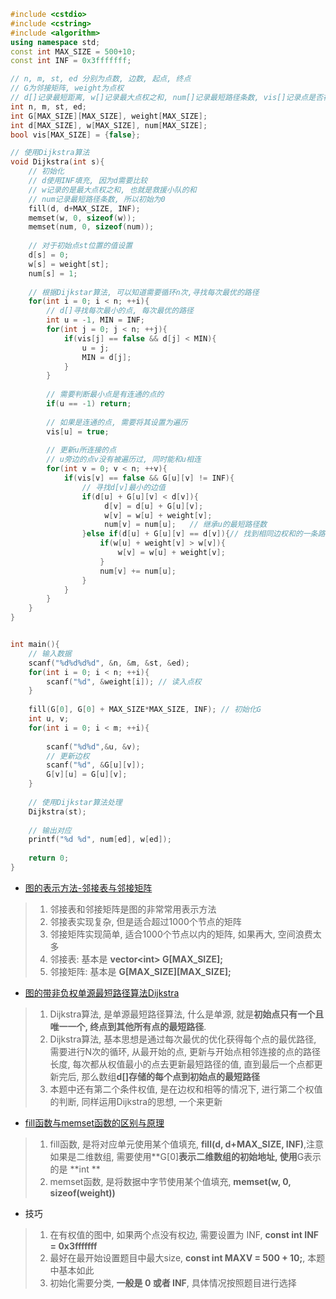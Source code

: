 ```cpp
#include <cstdio>
#include <cstring>
#include <algorithm>
using namespace std;
const int MAX_SIZE = 500+10; 
const int INF = 0x3fffffff; 

// n, m, st, ed 分别为点数, 边数, 起点, 终点
// G为邻接矩阵, weight为点权
// d[]记录最短距离, w[]记录最大点权之和, num[]记录最短路径条数, vis[]记录点是否被访问过 
int n, m, st, ed; 
int G[MAX_SIZE][MAX_SIZE], weight[MAX_SIZE];
int d[MAX_SIZE], w[MAX_SIZE], num[MAX_SIZE];
bool vis[MAX_SIZE] = {false}; 

// 使用Dijkstra算法 
void Dijkstra(int s){
	// 初始化 
	// d使用INF填充, 因为d需要比较
	// w记录的是最大点权之和, 也就是救援小队的和
	// num记录最短路径条数, 所以初始为0 
	fill(d, d+MAX_SIZE, INF);
	memset(w, 0, sizeof(w));
	memset(num, 0, sizeof(num));
	
	// 对于初始点st位置的值设置
	d[s] = 0;
	w[s] = weight[st];
	num[s] = 1;
	
	// 根据Dijkstar算法, 可以知道需要循环n次,寻找每次最优的路径
	for(int i = 0; i < n; ++i){
		// d[]寻找每次最小的点, 每次最优的路径
		int u = -1, MIN = INF;
		for(int j = 0; j < n; ++j){
			if(vis[j] == false && d[j] < MIN){
				u = j;
				MIN = d[j];
			}
		} 
		
		// 需要判断最小点是有连通的点的
		if(u == -1) return;
		
		// 如果是连通的点, 需要将其设置为遍历
		vis[u] = true; 
		 
		// 更新u所连接的点
		// u旁边的点v没有被遍历过, 同时能和u相连
		for(int v = 0; v < n; ++v){
			if(vis[v] == false && G[u][v] != INF){
				// 寻找d[v]最小的边值 
				if(d[u] + G[u][v] < d[v]){
					 d[v] = d[u] + G[u][v];
					 w[v] = w[u] + weight[v];
					 num[v] = num[u];	// 继承u的最短路径数 
				}else if(d[u] + G[u][v] == d[v]){// 找到相同边权和的一条路, 那么对应的num[v]需要加num[u] 
					if(w[u] + weight[v] > w[v]){
						w[v] = w[u] + weight[v];
					}
					num[v] += num[u];
				}
			}
		} 	
	} 	
}


int main(){
	// 输入数据 
	scanf("%d%d%d%d", &n, &m, &st, &ed);
	for(int i = 0; i < n; ++i){
		scanf("%d", &weight[i]); // 读入点权 
	} 
	
	fill(G[0], G[0] + MAX_SIZE*MAX_SIZE, INF); // 初始化G 
	int u, v;
	for(int i = 0; i < m; ++i){
		
		scanf("%d%d",&u, &v);
		// 更新边权 
		scanf("%d", &G[u][v]);
		G[v][u] = G[u][v];
	}
	
	// 使用Dijkstar算法处理
	Dijkstra(st); 
	
	// 输出对应 
	printf("%d %d", num[ed], w[ed]);
	
	return 0;
}
```



- [图的表示方法-邻接表与邻接矩阵](https://www.cnblogs.com/dzkang2011/p/graph_1.html)

> 1. 邻接表和邻接矩阵是图的非常常用表示方法
> 2. 邻接表实现复杂, 但是适合超过1000个节点的矩阵
> 3. 邻接矩阵实现简单, 适合1000个节点以内的矩阵, 如果再大, 空间浪费太多
> 4. 邻接表: 基本是 **vector\<int\> G[MAX_SIZE];**
> 5. 邻接矩阵: 基本是 **G\[MAX_SIZE\][MAX_SIZE];**

- [图的带非负权单源最短路径算法Dijkstra](https://blog.csdn.net/wang2332/article/details/76652704)

> 1. Dijkstra算法, 是单源最短路径算法, 什么是单源, 就是**初始点只有一个且唯一一个, 终点到其他所有点的最短路径**.
> 2. Dijkstra算法, 基本思想是通过每次最优的优化获得每个点的最优路径, 需要进行N次的循环, 从最开始的点, 更新与开始点相邻连接的点的路径长度, 每次都从权值最小的点去更新最短路径的值, 直到最后一个点都更新完后, 那么数组**d[]存储的每个点到初始点的最短路径**
> 3. 本题中还有第二个条件权值, 是在边权和相等的情况下, 进行第二个权值的判断, 同样运用Dijkstra的思想, 一个来更新

- [fill函数与memset函数的区别与原理](https://blog.csdn.net/jzwong/article/details/50477412)

> 1. fill函数, 是将对应单元使用某个值填充, **fill(d, d+MAX_SIZE, INF)**,注意如果是二维数组, 需要使用**G[0]**表示二维数组的初始地址, 使用**G表示的是 \*\*int **
> 2. memset函数, 是将数据中字节使用某个值填充, **memset(w, 0, sizeof(weight))**

- 技巧

> 1. 在有权值的图中, 如果两个点没有权边, 需要设置为 INF, **const int INF = 0x3fffffff**
> 2. 最好在最开始设置题目中最大size, **const int MAXV = 500 + 10;**, 本题中基本如此
> 3. 初始化需要分类, **一般是 0 或者 INF**, 具体情况按照题目进行选择